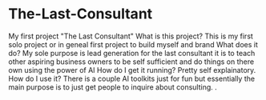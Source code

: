 # The-Last-Consultant
My first project "The Last Consultant"
What is this project? This is my first solo project or in geneal first project to build myself and brand
What does it do? My sole purpose is lead generation for the last consultant it is to teach other aspiring business owners to be self sufficient and do things on there own using the power of AI 
How do I get it running? Pretty self explainatory.
How do I use it? There is a couple AI toolkits just for fun but essentially the main purpose is to just get people to inquire about consulting. .
